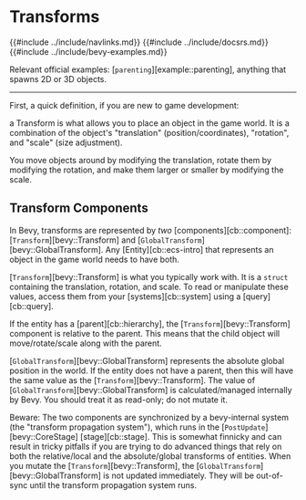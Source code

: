 # Transforms

{{#include ../include/navlinks.md}}
{{#include ../include/docsrs.md}}
{{#include ../include/bevy-examples.md}}

Relevant official examples:
[`parenting`][example::parenting],
anything that spawns 2D or 3D objects.

---

First, a quick definition, if you are new to game development:

a Transform is what allows you to place an object in the game world. It
is a combination of the object's "translation" (position/coordinates),
"rotation", and "scale" (size adjustment).

You move objects around by modifying the translation, rotate them by modifying
the rotation, and make them larger or smaller by modifying the scale.

## Transform Components

In Bevy, transforms are represented by *two* [components][cb::component]:
[`Transform`][bevy::Transform] and [`GlobalTransform`][bevy::GlobalTransform].
Any [Entity][cb::ecs-intro] that represents an object in the game world
needs to have both.

[`Transform`][bevy::Transform] is what you typically work with. It is
a `struct` containing the translation, rotation, and scale. To read or
manipulate these values, access them from your [systems][cb::system] using a
[query][cb::query].

If the entity has a [parent][cb::hierarchy], the [`Transform`][bevy::Transform]
component is relative to the parent. This means that the child object will
move/rotate/scale along with the parent.

[`GlobalTransform`][bevy::GlobalTransform] represents the absolute global
position in the world. If the entity does not have a parent, then this will
have the same value as the [`Transform`][bevy::Transform]. The value of
[`GlobalTransform`][bevy::GlobalTransform] is calculated/managed internally
by Bevy. You should treat it as read-only; do not mutate it.

Beware: The two components are synchronized by a bevy-internal system
(the "transform propagation system"), which runs in the [`PostUpdate`][bevy::CoreStage]
[stage][cb::stage]. This is somewhat finnicky and can result in tricky pitfalls
if you are trying to do advanced things that rely on both the relative/local
and the absolute/global transforms of entities. When you mutate the
[`Transform`][bevy::Transform], the [`GlobalTransform`][bevy::GlobalTransform]
is not updated immediately. They will be out-of-sync until the transform
propagation system runs.
